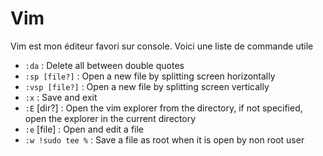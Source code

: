 # Vim

Vim est mon éditeur favori sur console. Voici une liste de commande utile

- `:da` : Delete all between double quotes
- `:sp [file?]` : Open a new file by splitting screen horizontally
- `:vsp [file?]` : Open a new file by splitting screen vertically
- `:x` : Save and exit
- `:E` [dir?] : Open the vim explorer from the directory, if not specified, open the explorer in the current directory
- `:e` [file] : Open and edit a file
- `:w !sudo tee %` : Save a file as root when it is open by non root user